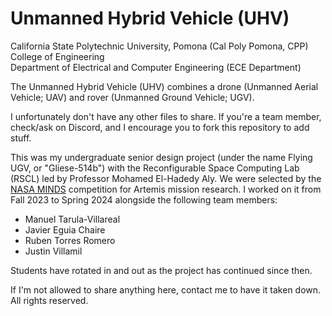 # Unmanned Hybrid Vehicle (UHV)

California State Polytechnic University, Pomona (Cal Poly Pomona, CPP)\
College of Engineering\
Department of Electrical and Computer Engineering (ECE Department)

The Unmanned Hybrid Vehicle (UHV) combines a drone (Unmanned Aerial Vehicle; UAV) and rover (Unmanned Ground Vehicle; UGV).

I unfortunately don't have any other files to share. If you're a team member, check/ask on Discord, and I encourage you to fork this repository to add stuff.

This was my undergraduate senior design project (under the name Flying UGV, or "Gliese-514b") with the Reconfigurable Space Computing Lab (RSCL) led by Professor Mohamed El-Hadedy Aly. We were selected by the [NASA MINDS](https://www.nasa.gov/learning-resources/minority-university-research-education-project/nasa-minds/) competition for Artemis mission research. I worked on it from Fall 2023 to Spring 2024 alongside the following team members:

- Manuel Tarula-Villareal
- Javier Eguia Chaire
- Ruben Torres Romero
- Justin Villamil

Students have rotated in and out as the project has continued since then.

If I'm not allowed to share anything here, contact me to have it taken down. All rights reserved.
